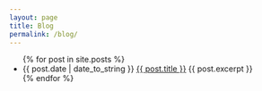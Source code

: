 ```yaml
---
layout: page
title: Blog
permalink: /blog/
---
```

<div class="home">

  <ul class="post-list">
    {% for post in site.posts %}
      <li>
        <span class="post-meta">{{ post.date | date_to_string }}</span>
        <a class="post-link" href="{{ post.url | prepend: site.baseurl }}">{{ post.title }}</a>
			{{ post.excerpt }}
      </li>
    {% endfor %}
  </ul>
</div>